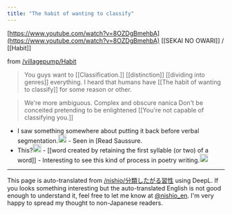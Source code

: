 ```yaml
---
title: "The habit of wanting to classify"
---
```


[https://www.youtube.com/watch?v=8OZDgBmehbA](https://www.youtube.com/watch?v=8OZDgBmehbA)
[[SEKAI NO OWARI]] / [[Habit]]

from [/villagepump/Habit](https://scrapbox.io/villagepump/Habit)
>  You guys want to [[Classification.]] [[distinction]] [[dividing into genres]] everything.
>  I heard that humans have [[The habit of wanting to classify]] for some reason or other.

>  We're more ambiguous.
>  Complex and obscure nanica
>  Don't be conceited pretending to be enlightened
>   [[You're not capable of classifying you.]]
- I saw something somewhere about putting it back before verbal segmentation.<img src='https://scrapbox.io/api/pages/villagepump/issac/icon' alt='/villagepump/issac.icon' height="19.5"/>
        - Seen in [Read Saussure.
- This?<img src='https://scrapbox.io/api/pages/villagepump/nishio/icon' alt='/villagepump/nishio.icon' height="19.5"/>
        - [[word created by retaining the first syllable (or two) of a word]]
        - Interesting to see this kind of process in poetry writing.<img src='https://scrapbox.io/api/pages/villagepump/issac/icon' alt='/villagepump/issac.icon' height="19.5"/>

---
This page is auto-translated from [/nishio/分類したがる習性](https://scrapbox.io/nishio/分類したがる習性) using DeepL. If you looks something interesting but the auto-translated English is not good enough to understand it, feel free to let me know at [@nishio_en](https://twitter.com/nishio_en). I'm very happy to spread my thought to non-Japanese readers.